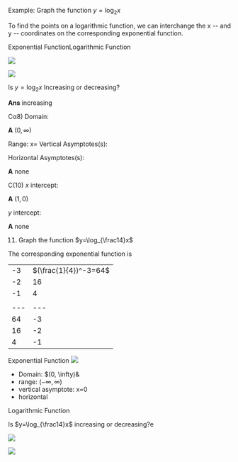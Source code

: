 Example: Graph the function $y=\log_{2}x$

To find the points on a logarithmic function, we can interchange the x -- and y -- coordinates on the corresponding exponential function.

Exponential FunctionLogarithmic Function

![](./images/ft8o60cZy8Y3dwrrzKGnH1OATCVZoKB9K.png)

![](./images/fEsEGTZrQFYL8SG6c9qqf44wKwNIiNeUV.png)

Is $y=\log_{2}x$ Increasing or decreasing?

**Ans** increasing


Cα8) 
Domain:

**A** $(0,\infty)$

Range:
 x= Vertical Asymptotes(s):
 
  Horizontal Asymptotes(s):
  
  **A** none
  
   C(10) $x$ intercept:
   
   **A** $(1,0)$

   $y$ intercept:

   **A** none

11. Graph the function $y=\log_{\frac14}x$

 The corresponding exponential function is

 |  | |
 |--|--|
| -3| $(\frac{1}{4})^-3=64$ |
|-2|16|
|-1|4|
|||
|---|---|
|64|-3|
|16|-2|
|4|-1|

Exponential Function
![](./images/fsHE1AcuzGd4E3Oof5BZGewlLcViuFhN5.png)

* Domain: $(0, \infty)&
* range: $(-\infty,\infty)$
* vertical asymptote: x=0
* horizontal


Logarithmic Function

Is $y=\log_{\frac14}x$ increasing or decreasing?e

![](./images/fWppgIc79t88BbbEb1UOSO3OmWgDGQefy.png)

![](./images/fU07hm6wYOICRtcoxY65DG4QPoYT17GxR.png)
